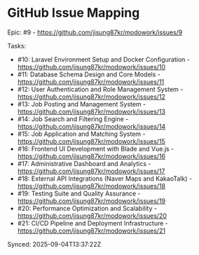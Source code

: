 # GitHub Issue Mapping

Epic: #9 - https://github.com/jisung87kr/modowork/issues/9

Tasks:
- #10: Laravel Environment Setup and Docker Configuration - https://github.com/jisung87kr/modowork/issues/10
- #11: Database Schema Design and Core Models - https://github.com/jisung87kr/modowork/issues/11
- #12: User Authentication and Role Management System - https://github.com/jisung87kr/modowork/issues/12
- #13: Job Posting and Management System - https://github.com/jisung87kr/modowork/issues/13
- #14: Job Search and Filtering Engine - https://github.com/jisung87kr/modowork/issues/14
- #15: Job Application and Matching System - https://github.com/jisung87kr/modowork/issues/15
- #16: Frontend UI Development with Blade and Vue.js - https://github.com/jisung87kr/modowork/issues/16
- #17: Administrative Dashboard and Analytics - https://github.com/jisung87kr/modowork/issues/17
- #18: External API Integrations (Naver Maps and KakaoTalk) - https://github.com/jisung87kr/modowork/issues/18
- #19: Testing Suite and Quality Assurance - https://github.com/jisung87kr/modowork/issues/19
- #20: Performance Optimization and Scalability - https://github.com/jisung87kr/modowork/issues/20
- #21: CI/CD Pipeline and Deployment Infrastructure - https://github.com/jisung87kr/modowork/issues/21

Synced: 2025-09-04T13:37:22Z
